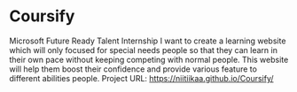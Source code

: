 # Coursify
Microsoft Future Ready Talent Internship
I want to create a learning website which will only focused for special needs people so that they can learn in their own pace without keeping competing with normal people. This website will help them boost their confidence and provide various feature to different abilities people.
Project URL: https://niitiikaa.github.io/Coursify/
